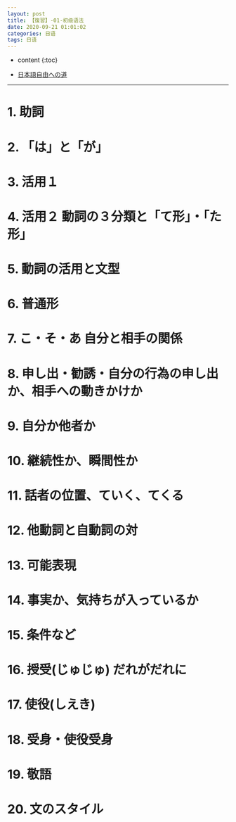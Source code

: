```yaml
---
layout: post
title: 【復習】-01-初级语法
date: 2020-09-21 01:01:02
categories: 日语
tags: 日语
---
```

* content
{:toc}

- [日本語自由への道](https://docs.google.com/presentation/d/e/2PACX-1vRf0wPeU-xpP9C1LGDB7bIgJc71JYza8NW7dG6kTXAV2NHvWnqrNGgtbB-j-ghrbaLR5cFd27AY6C0C/pub?start=false&loop=false&delayms=3000)

---

# 1. 助詞

# 2. 「は」と「が」

# 3. 活用１

# 4. 活用２ 動詞の３分類と「て形」・「た形」

# 5. 動詞の活用と文型

# 6. 普通形

# 7. こ・そ・あ 自分と相手の関係

# 8. 申し出・勧誘・自分の行為の申し出か、相手への動きかけか

# 9. 自分か他者か

# 10. 継続性か、瞬間性か

# 11. 話者の位置、ていく、てくる

# 12. 他動詞と自動詞の対

# 13. 可能表現

# 14. 事実か、気持ちが入っているか

# 15. 条件など

# 16. 授受(じゅじゅ) だれがだれに

# 17. 使役(しえき)

# 18. 受身・使役受身

# 19. 敬語

# 20. 文のスタイル
